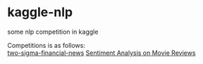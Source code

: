 # kaggle-nlp
some nlp competition in kaggle

Competitions is as follows:  
[two-sigma-financial-news](https://www.kaggle.com/c/two-sigma-financial-news)
[Sentiment Analysis on Movie Reviews](https://www.kaggle.com/c/sentiment-analysis-on-movie-reviews)